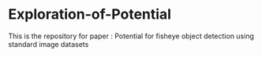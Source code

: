 # Exploration-of-Potential
This is the repository for paper : Potential for fisheye object detection using standard image datasets
